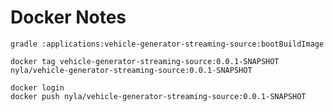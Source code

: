 

# Docker Notes


```shell
gradle :applications:vehicle-generator-streaming-source:bootBuildImage
```


```shell script
docker tag vehicle-generator-streaming-source:0.0.1-SNAPSHOT nyla/vehicle-generator-streaming-source:0.0.1-SNAPSHOT 

docker login
docker push nyla/vehicle-generator-streaming-source:0.0.1-SNAPSHOT
